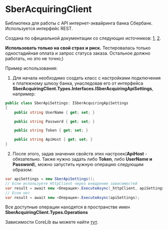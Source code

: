 # SberAcquiringClient
Библиотека для работы с API интернет-эквайринга банка Сбербанк. Используется интерфейс REST.


Создана по официальной документации со следующих источников: [1](https://securepayments.sberbank.ru/wiki/doku.php/integration:api:start#%D0%B8%D0%BD%D1%82%D0%B5%D1%80%D1%84%D0%B5%D0%B9%D1%81_rest), [2](https://developer.sberbank.ru/doc/v1/acquiring/rest-requests-about).


**Использовать только на свой страх и риск.** Тестировалась только одностадийная оплата и запрос статуса заказа. Остальное должно работать, но это не точно;)


Пример использования:


1. Для начала необходимо создать класс с настройками подключения к платежному шлюзу банка, унаследовав его от интерфейса **SberAcquiringClient.Types.Interfaces.ISberAcquiringApiSettings**, например:

```csharp
public class SberApiSettings: ISberAcquiringApiSettings
{
    public string UserName { get; set; }

    public string Password { get; set; }

    public string Token { get; set; }

    public string ApiHost { get; set; }
}
```

2. После этого, задав значения свойств этих настроек(**ApiHost** - обязательно. Также нужно задать либо **Token**, либо **UserName и Password**), можно запустить нужную операцию следующим образом:

```csharp
var apiSettings = new SberApiSettings();
// Если используете HttpClient через внедрение зависимостей
var result = await new <Операция>.ExecuteAsync(_httpClient, apiSettings);
// Если нет
var result = await new <Операция>.ExecuteAsync(apiSettings);
```

Все доступные операции находятся в пространстве имен **SberAcquiringClient.Types.Operations**


Зависимости CoreLib вы можете найти [тут](https://github.com/ExLuzZziVo/CoreLib).
